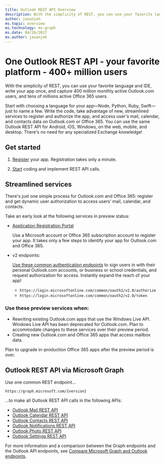 ```yaml
---
title: Outlook REST API Overview
description: With the simplicity of REST, you can use your favorite language and IDE and write your app once to capture millions of users.
author: jasonjoh
ms.topic: overview
ms.technology: ms-graph
ms.date: 04/26/2017
ms.author: jasonjoh
---
```


# One Outlook REST API - your favorite platform - 400+ million users

With the simplicity of REST, you can use your favorite language and IDE, write your app once, and capture 400 million monthly active Outlook.com users, and tens of millions active Office 365 users.

Start with choosing a language for your app&mdash;Node, Python, Ruby, Swift&mdash;just to name a few. Write the code, take advantage of new, streamlined services to register and authorize the app, and access user's mail, calendar, and contacts data on Outlook.com or Office 365. You can use the same Outlook REST API for Android, iOS, Windows, on the web, mobile, and desktop. There's no need for any specialized Exchange knowledge!

## Get started

1. [Register](https://apps.dev.microsoft.com/) your app. Registration takes only a minute.

2. [Start](get-started.md) coding and implement REST API calls.

## Streamlined services

There's just one simple process for Outlook.com and Office 365: register and get dynamic user authorization to access users’ mail, calendar, and contacts.

Take an early look at the following services in preview status:

- [Application Registration Portal](https://apps.dev.microsoft.com/)

  Use a Microsoft account or Office 365 subscription account to register your app. It takes only a few steps to identify your app for Outlook.com and Office 365.

- v2 endpoints:

  [Use these common authentication endpoints](/azure/active-directory/develop/active-directory-appmodel-v2-overview) to sign users in with their personal Outlook.com accounts, or business or school credentials, and request authorization for access. Instantly expand the reach of your app!

  - `https://login.microsoftonline.com/common/oauth2/v2.0/authorize`
  - `https://login.microsoftonline.com/common/oauth2/v2.0/token`

### Use these preview services when:

- Rewriting existing Outlook.com apps that use the Windows Live API. Windows Live API has been deprecated for Outlook.com. Plan to accommodate changes to these services over their preview period.
- Creating new Outlook.com and Office 365 apps that access mailbox data.

Plan to upgrade in-production Office 365 apps after the preview period is over.

## Outlook REST API via Microsoft Graph

Use one common REST endpoint...

```http
https://graph.microsoft.com/{version}
```

...to make all Outlook REST API calls in the following APIs:

- [Outlook Mail REST API](/graph/api/resources/message?view=graph-rest-1.0)
- [Outlook Calendar REST API](/graph/api/resources/calendar?view=graph-rest-1.0)
- [Outlook Contacts REST API](/graph/api/resources/contact?view=graph-rest-1.0)
- [Outlook Notifications REST API](/graph/api/resources/webhooks?view=graph-rest-1.0)
- [Outlook Photo REST API](/graph/api/resources/profilephoto?view=graph-rest-1.0)
- [Outlook Settings REST API](/graph/api/resources/outlookuser?view=graph-rest-1.0)

For more information and a comparison between the Graph endpoints and the Outlook API endpoints, see [Compare Microsoft Graph and Outlook endpoints](compare-graph.md).

